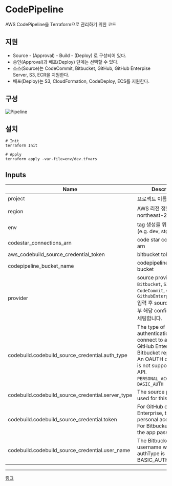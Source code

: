 # CodePipeline
AWS CodePipeline을 Terraform으로 관리하기 위한 코드

## 지원
- Source - (Approval) - Build - (Deploy) 로 구성되어 있다.  
- 승인(Approval)과 배포(Deploy) 단계는 선택할 수 있다.   
- 소스(Source)는 CodeCommit, Bitbucket, GitHub, GitHub Enterpise Server, S3, ECR을 지원한다.   
- 배포(Deploy)는 S3, CloudFormation, CodeDeploy, ECS를 지원한다.  

## 구성

![Pipeline](images/Terraform_Codepipeline2.png)

## 설치
```
# Init
terraform Init 

# Apply
terraform apply -var-file=env/dev.tfvars
```


## Inputs
| Name | Description | Type | Default | Required |
|------|-------------|------|---------|:--------:|
| project | 프로젝트 이름 | `string` | `""` | yes |
| region | AWS 리전 정보 (e.g. ap-northeast-2) | `string` | `""` | yes |
| env | tag 생성을 위한 입력 값 (e.g. dev, stg, ...) | `string` | `""` | yes |
| codestar_connections_arn | code star connection arn | `string` | `""` | yes |
| aws_codebuild_source_credential_token | bitbucket token | `string` | `""` | yes |
| codepipeline_bucket_name | codepipeline artifact bucket | `string` | `""` | yes |
| provider | source provider `Bitbucket`, `S3`, `ECR`, `CodeCommit`, `GitHub`, `GithubEnterpriseServer` 입력 후 source block 내부 해당 configuration을 세팅합니다. | `string` | `""` | yes |
| codebuild.codebuild_source_credential.auth_type | The type of authentication used to connect to a GitHub, GitHub Enterprise, or Bitbucket repository. An OAUTH connection is not supported by the API. `PERSONAL_ACCESS_TOKEN`, `BASIC_AUTH` | `string` | `""` | yes |
| codebuild.codebuild_source_credential.server_type | The source provider used for this project. | `string` | `""` | yes |
| codebuild.codebuild_source_credential.token | For GitHub or GitHub Enterprise, this is the personal access token. For Bitbucket, this is the app password. | `string` | `""` | yes |
| codebuild.codebuild_source_credential.user_name | The Bitbucket username when the authType is BASIC_AUTH | `string` | `""` | no |

---
[링크](https://docs.aws.amazon.com/codepipeline/latest/userguide/action-reference.html)
